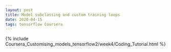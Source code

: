 ```yaml
---
layout: post
title: Model subclassing and custom training loops
date: 2020-04-15 
tags: tensorflow Coursera
---
```

{% include Coursera_Customising_models_tensorflow2/week4/Coding_Tutorial.html %}

